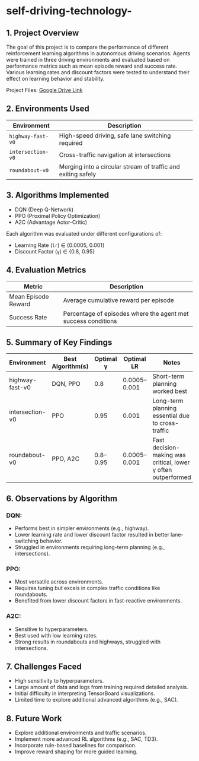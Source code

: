 # self-driving-technology-


## 1. Project Overview

The goal of this project is to compare the performance of different reinforcement learning algorithms in autonomous driving scenarios. Agents were trained in three driving environments and evaluated based on performance metrics such as mean episode reward and success rate. Various learning rates and discount factors were tested to understand their effect on learning behavior and stability.

Project Files: [Google Drive Link](https://drive.google.com/drive/folders/1djC_2D1YeeZIHfGqngXRkDqqzqLmlGGY?usp=sharing)


## 2. Environments Used

| Environment       | Description                                                                 |
|-------------------|-----------------------------------------------------------------------------|
| `highway-fast-v0` | High-speed driving, safe lane switching required                            |
| `intersection-v0` | Cross-traffic navigation at intersections                                    |
| `roundabout-v0`   | Merging into a circular stream of traffic and exiting safely                |

## 3. Algorithms Implemented

- DQN (Deep Q-Network)
- PPO (Proximal Policy Optimization)
- A2C (Advantage Actor-Critic)

Each algorithm was evaluated under different configurations of:
- Learning Rate (`lr`) ∈ {0.0005, 0.001}
- Discount Factor (`γ`) ∈ {0.8, 0.95}


## 4. Evaluation Metrics

| Metric              | Description                                                                 |
|---------------------|-----------------------------------------------------------------------------|
| Mean Episode Reward | Average cumulative reward per episode                                       |
| Success Rate        | Percentage of episodes where the agent met success conditions               |

## 5. Summary of Key Findings

| Environment       | Best Algorithm(s) | Optimal γ | Optimal LR  | Notes                                                              |
|-------------------|-------------------|-----------|-------------|---------------------------------------------------------------------|
| highway-fast-v0   | DQN, PPO          | 0.8       | 0.0005–0.001| Short-term planning worked best                                    |
| intersection-v0   | PPO               | 0.95      | 0.001       | Long-term planning essential due to cross-traffic                  |
| roundabout-v0     | PPO, A2C          | 0.8–0.95  | 0.0005–0.001| Fast decision-making was critical, lower γ often outperformed      |


## 6. Observations by Algorithm

### DQN:
- Performs best in simpler environments (e.g., highway).
- Lower learning rate and lower discount factor resulted in better lane-switching behavior.
- Struggled in environments requiring long-term planning (e.g., intersections).

### PPO:
- Most versatile across environments.
- Requires tuning but excels in complex traffic conditions like roundabouts.
- Benefited from lower discount factors in fast-reactive environments.

### A2C:
- Sensitive to hyperparameters.
- Best used with low learning rates.
- Strong results in roundabouts and highways, struggled with intersections.

## 7. Challenges Faced

- High sensitivity to hyperparameters.
- Large amount of data and logs from training required detailed analysis.
- Initial difficulty in interpreting TensorBoard visualizations.
- Limited time to explore additional advanced algorithms (e.g., SAC).


## 8. Future Work

- Explore additional environments and traffic scenarios.
- Implement more advanced RL algorithms (e.g., SAC, TD3).
- Incorporate rule-based baselines for comparison.
- Improve reward shaping for more guided learning.

